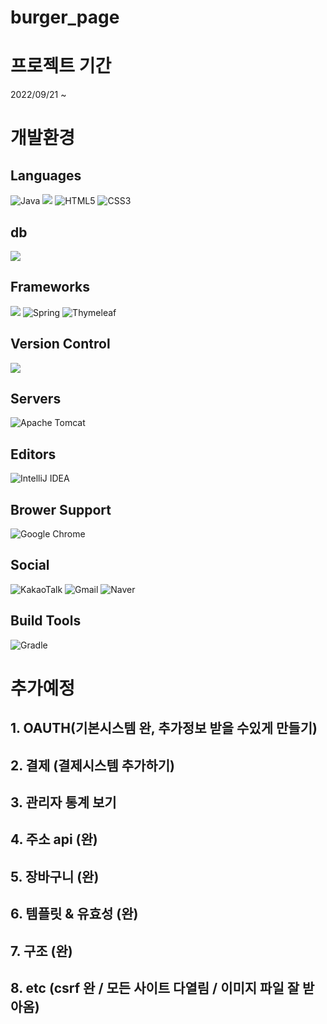 # burger_page

# 프로젝트 기간 
  2022/09/21 ~ 

# 개발환경

## Languages
![Java](https://img.shields.io/badge/java-%23ED8B00.svg?style=for-the-badge&logo=java&logoColor=white) <img src="https://img.shields.io/badge/javascript-F7DF1E?style=for-the-badge&logo=javascript&logoColor=black"> ![HTML5](https://img.shields.io/badge/html5-%23E34F26.svg?style=for-the-badge&logo=html5&logoColor=white) ![CSS3](https://img.shields.io/badge/css3-%231572B6.svg?style=for-the-badge&logo=css3&logoColor=white)

## db
<img src="https://img.shields.io/badge/mysql-4479A1?style=for-the-badge&logo=mysql&logoColor=white">

## Frameworks
<img src="https://img.shields.io/badge/bootstrap-7952B3?style=for-the-badge&logo=bootstrap&logoColor=white"> ![Spring](https://img.shields.io/badge/spring-%236DB33F.svg?style=for-the-badge&logo=spring&logoColor=white) ![Thymeleaf](https://img.shields.io/badge/Thymeleaf-%23005C0F.svg?style=for-the-badge&logo=Thymeleaf&logoColor=white)

## Version Control
<img src="https://img.shields.io/badge/github-181717?style=for-the-badge&logo=github&logoColor=white">

##  Servers
![Apache Tomcat](https://img.shields.io/badge/apache%20tomcat-%23F8DC75.svg?style=for-the-badge&logo=apache-tomcat&logoColor=black)

## Editors
![IntelliJ IDEA](https://img.shields.io/badge/IntelliJIDEA-000000.svg?style=for-the-badge&logo=intellij-idea&logoColor=white)

## Brower Support
![Google Chrome](https://img.shields.io/badge/Google%20Chrome-4285F4?style=for-the-badge&logo=GoogleChrome&logoColor=white)

## Social
![KakaoTalk](https://img.shields.io/badge/kakaotalk-ffcd00.svg?style=for-the-badge&logo=kakaotalk&logoColor=000000) ![Gmail](https://img.shields.io/badge/Gmail-D14836?style=for-the-badge&logo=gmail&logoColor=white) ![Naver](https://img.shields.io/badge/Naver-00C300?style=for-the-badge&logo=naver&logoColor=white)

## Build Tools
![Gradle](https://img.shields.io/badge/Gradle-02303A.svg?style=for-the-badge&logo=Gradle&logoColor=white)

# 추가예정
## 1. OAUTH(기본시스템 완, 추가정보 받을 수있게 만들기)
## 2. 결제 (결제시스템 추가하기)
## 3. 관리자 통계 보기
## 4. 주소 api (완)
## 5. 장바구니 (완)
## 6. 템플릿 & 유효성 (완)
## 7. 구조 (완)
## 8. etc (csrf 완 / 모든 사이트 다열림 / 이미지 파일 잘 받아옴)

